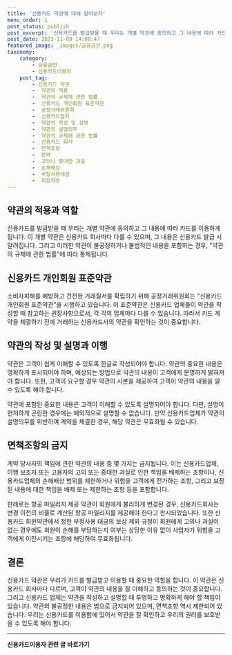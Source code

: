 ```yaml
---
title: '신용카드 약관에 대해 알아보자'
menu_order: 1
post_status: publish
post_excerpt: '신용카드를 발급받을 때 우리는 개별 약관에 동의하고 그 내용에 따라 카드를 이용하게 됩니다. 이 개별 약관은 신용카드 회사마다 다를 수 있으며, 그 내용은 신용카드 발급 시 알려집니다. 그리고 이러한 약관이 불공정하거나 불법적인 내용을 포함하는 경우,  약관의 규제에 관한 법률 에 따라 통제됩니다.'
post_date: 2023-11-09 14:00:47
featured_image: _images/금융금전.png
taxonomy:
    category:
        - 금융금전
        - 신용카드이용자
    post_tag:
        - 신용카드 약관
        -  약관의 적용
        -  약관의 규제에 관한 법률
        -  신용카드 개인회원 표준약관
        -  공정거래위원회
        -  신용카드업자
        -  약관의 작성 및 설명
        -  약관의 설명의무
        -  약관의 규제에 관한 법률
        -  신용카드 회사
        -  면책조항
        -  판례
        -  고의나 중대한 과실
        -  손해배상
        -  부정사용대금
        -  회원약관
---
```



## 약관의 적용과 역할

신용카드를 발급받을 때 우리는 개별 약관에 동의하고 그 내용에 따라 카드를 이용하게 됩니다. 이 개별 약관은 신용카드 회사마다 다를 수 있으며, 그 내용은 신용카드 발급 시 알려집니다. 그리고 이러한 약관이 불공정하거나 불법적인 내용을 포함하는 경우, "약관의 규제에 관한 법률"에 따라 통제됩니다.

## 신용카드 개인회원 표준약관

소비자피해를 예방하고 건전한 거래질서를 확립하기 위해 공정거래위원회는 "신용카드 개인회원 표준약관"을 시행하고 있습니다. 이 표준약관은 신용카드 업체들이 약관을 작성할 때 참고하는 권장사항으로서, 각 각의 업체마다 다를 수 있습니다. 따라서 카드 계약을 체결하기 전에 거래하는 신용카드사의 약관을 확인하는 것이 중요합니다.

## 약관의 작성 및 설명과 이행

약관은 고객이 쉽게 이해할 수 있도록 한글로 작성되어야 합니다. 약관의 중요한 내용은 명확하게 표시되어야 하며, 예상되는 방법으로 약관의 내용이 고객에게 분명하게 밝혀져야 합니다. 또한, 고객이 요구할 경우 약관의 사본을 제공하여 고객이 약관의 내용을 알 수 있도록 해야 합니다.

약관에 포함된 중요한 내용은 고객이 이해할 수 있도록 설명되어야 합니다. 다만, 설명이 현저하게 곤란한 경우에는 예외적으로 설명할 수 없습니다. 만약 신용카드업체가 약관의 설명의무를 위반하여 계약을 체결한 경우, 해당 약관은 무효화될 수 있습니다.

## 면책조항의 금지

계약 당사자의 책임에 관한 약관의 내용 중 몇 가지는 금지됩니다. 이는 신용카드업체, 이행 보조자 또는 고용자의 고의 또는 중대한 과실로 인한 책임을 배제하는 조항이나, 신용카드업체의 손해배상 범위를 제한하거나 위험을 고객에게 전가하는 조항, 그리고 보장된 내용에 대한 책임을 배제 또는 제한하는 조항 등을 포함합니다.

판례로는 항공 마일리지 제공 약관이 회원에게 불리하게 변경된 경우, 신용카드회사는 변경 이전의 비율로 계산된 항공 마일리지를 제공해야 한다고 판시되었습니다. 또한 신용카드 회원약관에서 정한 부정사용 대금의 보상 제외 규정이 회원에게 고의나 과실이 없는 경우에도 회원이 손해를 부담하는지 여부는 상당한 이유 없이 사업자가 위험을 고객에게 이전시키는 조항에 해당하여 무효화됩니다.

## 결론

신용카드 약관은 우리가 카드를 발급받고 이용할 때 중요한 역할을 합니다. 이 약관은 신용카드 회사마다 다르며, 고객이 약관의 내용을 잘 이해하고 동의하는 것이 중요합니다. 그리고 신용카드 업체는 약관을 작성하고 설명할 때 투명하고 명확하게 해야 할 책임이 있습니다. 약관의 불공정한 내용은 법으로 금지되어 있으며, 면책조항 역시 제한되어 있습니다. 우리는 신용카드를 이용함에 있어서 약관을 잘 확인하고 우리의 권리를 보호받을 수 있도록 해야 합니다.
<!-- wp:separator -->
<hr class="wp-block-separator has-alpha-channel-opacity"/>
<!-- /wp:separator -->

<!-- wp:group {"backgroundColor":"base","layout":{"type":"constrained"}} -->
<div class="wp-block-group has-base-background-color has-background"><!-- wp:paragraph {"align":"center","fontSize":"medium"} -->
<p class="has-text-align-center has-large-font-size"><strong>신용카드이용자 관련 글 바로가기</strong></p>
<!-- /wp:paragraph -->


<!-- wp:latest-posts
{"categories":[{"id":15350,"count":19,"description":"","link":"https://uknowlaw.com/category/%ec%8b%a0%ec%9a%a9%ec%b9%b4%eb%93%9c%ec%9d%b4%ec%9a%a9%ec%9e%90/","name":"신용카드이용자","slug":"신용카드이용자","taxonomy":"category","parent":0,"meta":[],"_links":{"self":[{"href":"https://uknowlaw.com/wp-json/wp/v2/categories/15350"}],"collection":[{"href":"https://uknowlaw.com/wp-json/wp/v2/categories"}],"about":[{"href":"https://uknowlaw.com/wp-json/wp/v2/taxonomies/category"}],"wp:post_type":[{"href":"https://uknowlaw.com/wp-json/wp/v2/posts?categories=15350"}],"curies":[{"name":"wp","href":"https://api.w.org/{rel}","templated":true}]}}],"postsToShow":100,"excerptLength":28,"postLayout":"grid","columns":2,"featuredImageAlign":"left","featuredImageSizeSlug":"large","fontSize":"small"} /--></div>
<!-- /wp:group -->